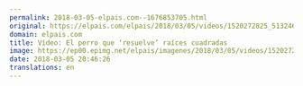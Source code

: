 ```yaml
---
permalink: 2018-03-05-elpais.com--1676853705.html
original: https://elpais.com/elpais/2018/03/05/videos/1520272825_513246.html#?ref=rss&format=simple&link=link
domain: elpais.com
title: Vídeo: El perro que ‘resuelve’ raíces cuadradas
image: https://ep00.epimg.net/elpais/imagenes/2018/03/05/videos/1520272825_513246_1520272979_rrss_normal.jpg
date: 2018-03-05 20:46:26
translations: en
---
```


